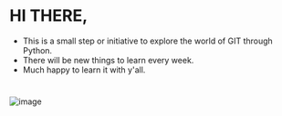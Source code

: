 # HI THERE,
- This is a small step or initiative to explore the world of GIT through Python.
- There will be new things to learn every week.
- Much happy to learn it with y'all.
#
 ![image](https://www.insidehighered.com/sites/default/files/media/iStock-1012331444.jpg)
